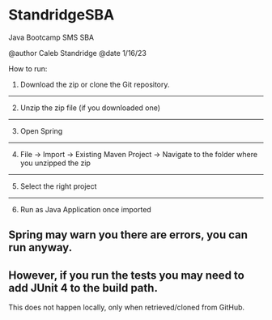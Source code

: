 # StandridgeSBA
Java Bootcamp SMS SBA

@author Caleb Standridge
@date 1/16/23

How to run:
1. Download the zip or clone the Git repository.
---------------------------------------------
2. Unzip the zip file (if you downloaded one)
---------------------------------------------
3. Open Spring
---------------------------------------------
4. File -> Import -> Existing Maven Project -> Navigate to the folder where you unzipped the zip
---------------------------------------------
5. Select the right project
---------------------------------------------
6. Run as Java Application once imported

Spring may warn you there are errors, you can run anyway.
------------
However, if you run the tests you may need to add JUnit 4 to the build path.
------------
This does not happen locally, only when retrieved/cloned from GitHub.

